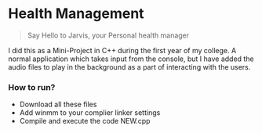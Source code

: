 # Health Management
> Say Hello to Jarvis, your Personal health manager

I did this as a Mini-Project in C++ during the first year of my college. A normal application which takes input from the console, but I have added the audio files to play in the background as a part of interacting with the users.
### How to run?
- Download all these files
- Add winmm to your complier linker settings
- Compile and execute the code NEW.cpp

